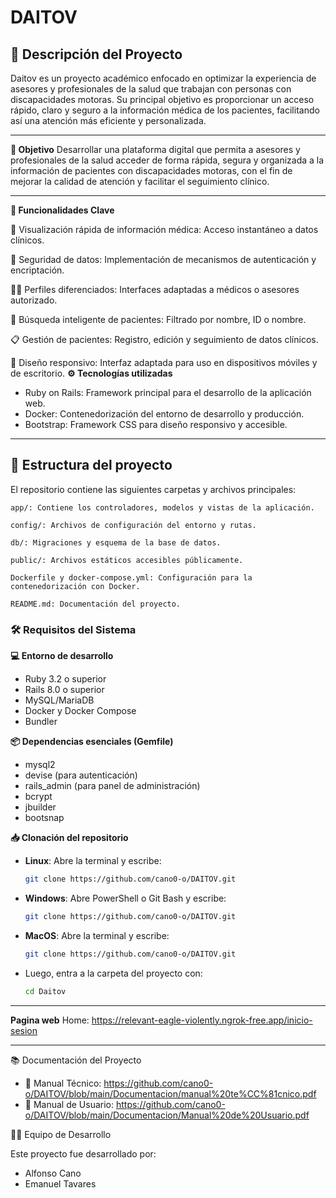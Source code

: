 # DAITOV
## 📝 Descripción del Proyecto
Daitov es un proyecto académico enfocado en optimizar la experiencia de asesores y profesionales de la salud que trabajan con personas con discapacidades motoras. Su principal objetivo es proporcionar un acceso rápido, claro y seguro a la información médica de los pacientes, facilitando así una atención más eficiente y personalizada.
___

**🧠 Objetivo**
Desarrollar una plataforma digital que permita a asesores y profesionales de la salud acceder de forma rápida, segura y organizada a la información de pacientes con discapacidades motoras, con el fin de mejorar la calidad de atención y facilitar el seguimiento clínico. 
___
**🚀 Funcionalidades Clave**

📄 Visualización rápida de información médica: Acceso instantáneo a datos clínicos.

🔐 Seguridad de datos: Implementación de mecanismos de autenticación y encriptación.

🧑‍⚕️ Perfiles diferenciados: Interfaces adaptadas a médicos  o asesores autorizado.

🔎 Búsqueda inteligente de pacientes: Filtrado por nombre, ID o nombre.

📋 Gestión de pacientes: Registro, edición y seguimiento de datos clínicos.

📱 Diseño responsivo: Interfaz adaptada para uso en dispositivos móviles y de escritorio.
**⚙️ Tecnologías utilizadas**
- Ruby on Rails: Framework principal para el desarrollo de la aplicación web.
- Docker: Contenedorización del entorno de desarrollo y producción.
- Bootstrap: Framework CSS para diseño responsivo y accesible.
___

## 📁 Estructura del proyecto
El repositorio contiene las siguientes carpetas y archivos principales:

    app/: Contiene los controladores, modelos y vistas de la aplicación.

    config/: Archivos de configuración del entorno y rutas.

    db/: Migraciones y esquema de la base de datos.

    public/: Archivos estáticos accesibles públicamente.

    Dockerfile y docker-compose.yml: Configuración para la contenedorización con Docker.

    README.md: Documentación del proyecto.

### 🛠️ Requisitos del Sistema
**💻 Entorno de desarrollo**
- Ruby 3.2 o superior
- Rails 8.0 o superior
- MySQL/MariaDB
- Docker y Docker Compose
- Bundler

**📦 Dependencias esenciales (Gemfile)**

- mysql2
- devise (para autenticación)
- rails_admin (para panel de administración)
- bcrypt
- jbuilder
- bootsnap

**📥 Clonación del repositorio**
- **Linux**: Abre la terminal y escribe:
  ```bash
  git clone https://github.com/cano0-o/DAITOV.git
- **Windows**: Abre PowerShell o Git Bash y escribe:
  ```bash
  git clone https://github.com/cano0-o/DAITOV.git
- **MacOS**: Abre la terminal y escribe:
  ```bash
  git clone https://github.com/cano0-o/DAITOV.git
- Luego, entra a la carpeta del proyecto con:
  ```bash
  cd Daitov
_______

**Pagina web**
Home: https://relevant-eagle-violently.ngrok-free.app/inicio-sesion
______
📚 Documentación del Proyecto

- 📘 Manual Técnico: https://github.com/cano0-o/DAITOV/blob/main/Documentacion/manual%20te%CC%81cnico.pdf
- 👥 Manual de Usuario: https://github.com/cano0-o/DAITOV/blob/main/Documentacion/Manual%20de%20Usuario.pdf

👨‍💻 Equipo de Desarrollo

Este proyecto fue desarrollado por:
- Alfonso Cano
- Emanuel Tavares
